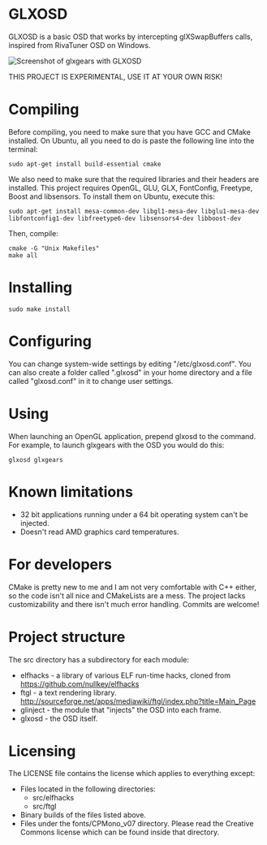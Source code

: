 GLXOSD
=============
GLXOSD is a basic OSD that works by intercepting glXSwapBuffers calls, inspired from RivaTuner OSD on Windows.

![Screenshot of glxgears with GLXOSD](https://raw.github.com/nickguletskii/GLXOSD/master/screenshots/glxgears.png "Screenshot of glxgears with GLXOSD")

THIS PROJECT IS EXPERIMENTAL, USE IT AT YOUR OWN RISK!

Compiling
=============

Before compiling, you need to make sure that you have GCC and CMake installed. On Ubuntu, all you need to do is paste the following line into the terminal:

```
sudo apt-get install build-essential cmake
```

We also need to make sure that the required libraries and their headers are installed. This project requires OpenGL, GLU, GLX, FontConfig, Freetype, Boost and libsensors. To install them on Ubuntu, execute this:

```
sudo apt-get install mesa-common-dev libgl1-mesa-dev libglu1-mesa-dev libfontconfig1-dev libfreetype6-dev libsensors4-dev libboost-dev
```

Then, compile:

```
cmake -G "Unix Makefiles"
make all
```

Installing
=============

```
sudo make install
```

Configuring
=============

You can change system-wide settings by editing "/etc/glxosd.conf". You can also create a folder called ".glxosd" in your home directory and a file called "glxosd.conf" in it to change user settings.

Using
=============

When launching an OpenGL application, prepend glxosd to the command. For example, to launch glxgears with the OSD you would do this:

```
glxosd glxgears
```

Known limitations
=============

* 32 bit applications running under a 64 bit operating system can't be injected.
* Doesn't read AMD graphics card temperatures.

For developers
=============

CMake is pretty new to me and I am not very comfortable with C++ either, so the code isn't all nice and CMakeLists are a mess. The project lacks customizability and there isn't much error handling. Commits are welcome!

Project structure
=============

The src directory has a subdirectory for each module:

* elfhacks - a library of various ELF run-time hacks, cloned from https://github.com/nullkey/elfhacks
* ftgl - a text rendering library. http://sourceforge.net/apps/mediawiki/ftgl/index.php?title=Main_Page
* glinject - the module that "injects" the OSD into each frame.
* glxosd - the OSD itself.

Licensing
=============

The LICENSE file contains the license which applies to everything except:

* Files located in the following directories:
	* src/elfhacks
	* src/ftgl
* Binary builds of the files listed above.
* Files under the fonts/CPMono_v07 directory. Please read the Creative Commons license which can be found inside that directory.
